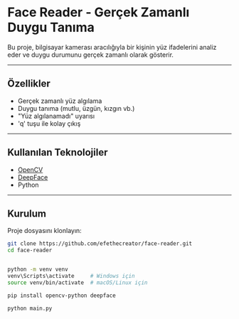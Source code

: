 #  Face Reader - Gerçek Zamanlı Duygu Tanıma

Bu proje, bilgisayar kamerası aracılığıyla bir kişinin yüz ifadelerini analiz eder ve duygu durumunu gerçek zamanlı olarak gösterir.

---

##  Özellikler

- Gerçek zamanlı yüz algılama
- Duygu tanıma (mutlu, üzgün, kızgın vb.)
- "Yüz algılanamadı" uyarısı
- 'q' tuşu ile kolay çıkış

---

##  Kullanılan Teknolojiler

- [OpenCV](https://opencv.org/)
- [DeepFace](https://github.com/serengil/deepface)
- Python

---

##  Kurulum

Proje dosyasını klonlayın:

```bash
git clone https://github.com/efethecreator/face-reader.git
cd face-reader


python -m venv venv
venv\Scripts\activate     # Windows için
source venv/bin/activate  # macOS/Linux için

pip install opencv-python deepface

python main.py


